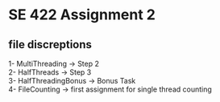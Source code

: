 # SE 422 Assignment 2 
## file discreptions 
1- MultiThreading -> Step 2  
2- HalfThreads -> Step 3  
3- HalfThreadingBonus -> Bonus Task   
4- FileCounting -> first assignment for single thread counting   
